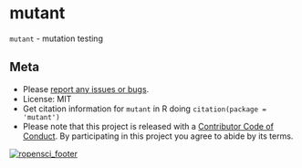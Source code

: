 mutant
======



`mutant` - mutation testing

## Meta

* Please [report any issues or bugs](https://github.com/ropensci/mutant/issues).
* License: MIT
* Get citation information for `mutant` in R doing `citation(package = 'mutant')`
* Please note that this project is released with a [Contributor Code of Conduct](CONDUCT.md). By participating in this project you agree to abide by its terms.

[![ropensci_footer](https://ropensci.org/public_images/github_footer.png)](https://ropensci.org)
